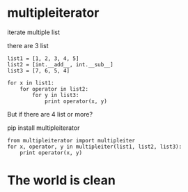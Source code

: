 # multipleiterator
iterate multiple list

there are 3 list

    list1 = [1, 2, 3, 4, 5]
    list2 = [int.__add__, int.__sub__]
    list3 = [7, 6, 5, 4]

    for x in list1:
        for operator in list2:
            for y in list3:
                print operator(x, y)
    
But if there are 4 list or more?

pip install multipleiterator

    from multipleiterator import multipleiter
    for x, operator, y in multipleiter(list1, list2, list3):
        print operator(x, y)
  
# The world is clean  
